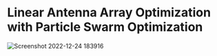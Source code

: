 # Linear Antenna Array Optimization with Particle Swarm Optimization


![Screenshot 2022-12-24 183916](https://user-images.githubusercontent.com/103145392/209485049-eddd437a-7662-434b-b452-5f793e5461c9.png)
